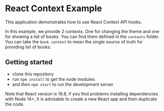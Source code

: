 # React Context Example

This application demonstrates how to use React Context API hooks.

In this example, we provide 2 contexts. One for changing the theme and one for showing a list of books. You can find them defined in the `contexts` folder. You can take the `book context` to mean the single source of truth for providing list of books.

## Getting started
- clone this repository 
- run `npm install` to get the node modules
- and then `npm start` to run the development server

Note that React version is 16.8, if you find problems installing dependencies with Node 14+, it is advisable to create a new React app and then duplicate the code.